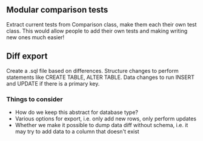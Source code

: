 ## Modular comparison tests ##

Extract current tests from Comparison class, make them each their own test class. This would allow people to add their own tests and making writing new ones much easier!

## Diff export ##

Create a .sql file based on differences. Structure changes to perform statements like CREATE TABLE, ALTER TABLE. Data changes to run INSERT and UPDATE if there is a primary key.

### Things to consider ###
  * How do we keep this abstract for database type?
  * Various options for export, i.e. only add new rows, only perform updates
  * Whether we make it possible to dump data diff without schema, i.e. it may try to add data to a column that doesn't exist